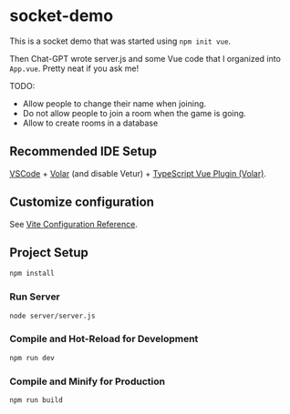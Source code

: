 # socket-demo

This is a socket demo that was started using `npm init vue`. 

Then Chat-GPT wrote server.js and some Vue code that I organized into `App.vue`.  Pretty neat if you ask me! 

TODO: 
- Allow people to change their name when joining. 
- Do not allow people to join a room when the game is going. 
- Allow to create rooms in a database

## Recommended IDE Setup

[VSCode](https://code.visualstudio.com/) + [Volar](https://marketplace.visualstudio.com/items?itemName=Vue.volar) (and disable Vetur) + [TypeScript Vue Plugin (Volar)](https://marketplace.visualstudio.com/items?itemName=Vue.vscode-typescript-vue-plugin).

## Customize configuration

See [Vite Configuration Reference](https://vitejs.dev/config/).

## Project Setup

```sh
npm install
```

### Run Server 
```sh 
node server/server.js
```

### Compile and Hot-Reload for Development

```sh
npm run dev
```

### Compile and Minify for Production

```sh
npm run build
```
